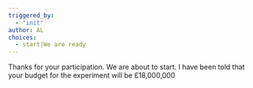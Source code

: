 ```yaml
---
triggered_by:
  - "init"
author: AL
choices:
  - start|We are ready
---
```


Thanks for your participation. We are about to start. I have been told that your budget for the experiment will be £18,000,000
